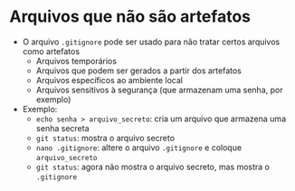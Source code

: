 Arquivos que não são artefatos
==============================

- O arquivo `.gitignore` pode ser usado para não tratar certos arquivos como
  artefatos
    - Arquivos temporários
    - Arquivos que podem ser gerados a partir dos artefatos
    - Arquivos específicos ao ambiente local
    - Arquivos sensitivos à segurança (que armazenam uma senha, por exemplo)
- Exemplo:
    - `echo senha > arquivo_secreto`: cria um arquivo que armazena uma senha
      secreta
    - `git status`: mostra o arquivo secreto
    - `nano .gitignore`: altere o arquivo `.gitignore` e coloque `arquivo_secreto`
    - `git status`: agora não mostra o arquivo secreto, mas mostra o
      `.gitignore`

